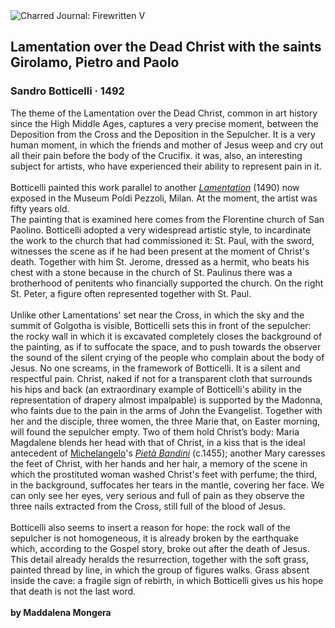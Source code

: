 <div class="artwork-of-the-day">
  <div class="container">
    <div class="img-wrapper">
      <img
        src="https://uploads3.wikiart.org/00265/images/sandro-botticelli/sandro-botticelli-016.jpg!Large.jpg"
        alt="Charred Journal: Firewritten V" />
    </div>
    <div class="artwork-detail">
      <div class="artwork-origin"> 
        <h2 class="artwork-name">Lamentation over the Dead Christ with the saints Girolamo, Pietro and Paolo</h2>
        <h3 class="artist">
          Sandro Botticelli
                    ·  1492
        </h3>
      </div>
      <p class="description">
        <span class="artwork-description-text ng-binding" ng-bind-html="viewModel.ArtworkOfTheDay.Description | unsafe">The theme of the Lamentation over the Dead Christ, common in art history since the High Middle Ages, captures a very precise moment, between the Deposition from the Cross and the Deposition in the Sepulcher. It is a very human moment, in which the friends and mother of Jesus weep and cry out all their pain before the body of the Crucifix. it was, also, an interesting subject for artists, who have experienced their ability to represent pain in it.<br><br>Botticelli painted this work parallel to another <a target="_blank" href="https://www.wikiart.org/en/sandro-botticelli/lamentation-over-the-dead-christ-1490"><i>Lamentation</i></a> (1490) now exposed in the Museum Poldi Pezzoli, Milan. At the moment, the artist was fifty years old. <br>The painting that is examined here comes from the Florentine church of San Paolino. Botticelli adopted a very widespread artistic style, to incardinate the work to the church that had commissioned it: St. Paul, with the sword, witnesses the scene as if he had been present at the moment of Christ's death. Together with him St. Jerome, dressed as a hermit, who beats his chest with a stone because in the church of St. Paulinus there was a brotherhood of penitents who financially supported the church. On the right St. Peter, a figure often represented together with St. Paul.<br><br>Unlike other Lamentations' set near the Cross, in which the sky and the summit of Golgotha ​​is visible, Botticelli sets this in front of the sepulcher: the rocky wall in which it is excavated completely closes the background of the painting, as if to suffocate the space, and to push towards the observer the sound of the silent crying of the people who complain about the body of Jesus. No one screams, in the framework of Botticelli. It is a silent and respectful pain. Christ, naked if not for a transparent cloth that surrounds his hips and back (an extraordinary example of Botticelli's ability in the representation of drapery almost impalpable) is supported by the Madonna, who faints due to the pain in the arms of John the Evangelist. Together with her and the disciple, three women, the three Marie that, on Easter morning, will found the sepulcher empty. Two of them hold Christ’s body: Maria Magdalene blends her head with that of Christ, in a kiss that is the ideal antecedent of <a target="_blank" href="https://www.wikiart.org/en/michelangelo">Michelangelo</a>'s <a target="_blank" href="https://www.wikiart.org/en/michelangelo/pieta"><i>Pietà Bandini</i></a> (c.1455); another Mary caresses the feet of Christ, with her hands and her hair, a memory of the scene in which the prostituted woman washed Christ's feet with perfume; the third, in the background, suffocates her tears in the mantle, covering her face. We can only see her eyes, very serious and full of pain as they observe the three nails extracted from the Cross, still full of the blood of Jesus.<br><br>Botticelli also seems to insert a reason for hope: the rock wall of the sepulcher is not homogeneous, it is already broken by the earthquake which, according to the Gospel story, broke out after the death of Jesus. This detail already heralds the resurrection, together with the soft grass, painted thread by line, in which the group of figures walks. Grass absent inside the cave: a fragile sign of rebirth, in which Botticelli gives us his hope that death is not the last word.<br><br><b>by Maddalena Mongera</b></span>
                        <div class="text-shadow-container" ng-show="showShadow" style=""></div>
      </p>
    </div>
  </div>

</div>
